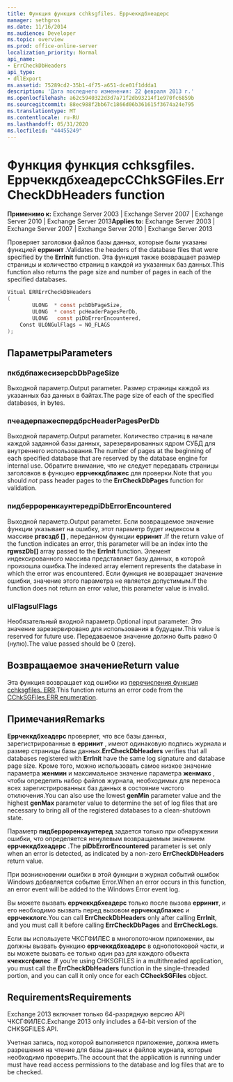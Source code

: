 ```yaml
---
title: Функция функция cchksgfiles. Еррчеккдбхеадерс
manager: sethgros
ms.date: 11/16/2014
ms.audience: Developer
ms.topic: overview
ms.prod: office-online-server
localization_priority: Normal
api_name:
- ErrCheckDbHeaders
api_type:
- dllExport
ms.assetid: 75289cd2-35b1-4f75-a651-dce01f1ddda1
description: 'Дата последнего изменения: 22 февраля 2013 г.'
ms.openlocfilehash: a62c5940322d3d7a71f2db93214f1e970fc6859b
ms.sourcegitcommit: 88ec988f2bb67c1866d06b361615f3674a24e795
ms.translationtype: MT
ms.contentlocale: ru-RU
ms.lasthandoff: 05/31/2020
ms.locfileid: "44455249"
---
```

# <a name="cchksgfileserrcheckdbheaders-function"></a><span data-ttu-id="1870a-103">Функция функция cchksgfiles. Еррчеккдбхеадерс</span><span class="sxs-lookup"><span data-stu-id="1870a-103">CChkSGFiles.ErrCheckDbHeaders function</span></span>

<span data-ttu-id="1870a-104">**Применимо к:** Exchange Server 2003 | Exchange Server 2007 | Exchange Server 2010 | Exchange Server 2013</span><span class="sxs-lookup"><span data-stu-id="1870a-104">**Applies to:** Exchange Server 2003 | Exchange Server 2007 | Exchange Server 2010 | Exchange Server 2013</span></span> 
  
<span data-ttu-id="1870a-105">Проверяет заголовки файлов базы данных, которые были указаны функцией **ерринит** .</span><span class="sxs-lookup"><span data-stu-id="1870a-105">Validates the headers of the database files that were specified by the **ErrInit** function.</span></span> <span data-ttu-id="1870a-106">Эта функция также возвращает размер страницы и количество страниц в каждой из указанных баз данных.</span><span class="sxs-lookup"><span data-stu-id="1870a-106">This function also returns the page size and number of pages in each of the specified databases.</span></span> 
  
```cs
Vitual ERRErrCheckDbHeaders  
(
        ULONG  * const pcbDbPageSize,
        ULONG  * const pcHeaderPagesPerDb,
        ULONG   const piDbErrorEncountered,
    Const ULONGulFlags = NO_FLAGS
);

```

## <a name="parameters"></a><span data-ttu-id="1870a-107">Параметры</span><span class="sxs-lookup"><span data-stu-id="1870a-107">Parameters</span></span>

### <a name="pcbdbpagesize"></a><span data-ttu-id="1870a-108">пкбдбпажесизе</span><span class="sxs-lookup"><span data-stu-id="1870a-108">pcbDbPageSize</span></span> 
  
<span data-ttu-id="1870a-109">Выходной параметр.</span><span class="sxs-lookup"><span data-stu-id="1870a-109">Output parameter.</span></span> <span data-ttu-id="1870a-110">Размер страницы каждой из указанных баз данных в байтах.</span><span class="sxs-lookup"><span data-stu-id="1870a-110">The page size of each of the specified databases, in bytes.</span></span>
    
### <a name="pcheaderpagesperdb"></a><span data-ttu-id="1870a-111">пчеадерпажеспердб</span><span class="sxs-lookup"><span data-stu-id="1870a-111">pcHeaderPagesPerDb</span></span> 
  
<span data-ttu-id="1870a-112">Выходной параметр.</span><span class="sxs-lookup"><span data-stu-id="1870a-112">Output parameter.</span></span> <span data-ttu-id="1870a-113">Количество страниц в начале каждой заданной базы данных, зарезервированных ядром СУБД для внутреннего использования.</span><span class="sxs-lookup"><span data-stu-id="1870a-113">The number of pages at the beginning of each specified database that are reserved by the database engine for internal use.</span></span> <span data-ttu-id="1870a-114">Обратите внимание, что *не* следует передавать страницы заголовков в функцию **еррчеккдбпажес** для проверки.</span><span class="sxs-lookup"><span data-stu-id="1870a-114">Note that you should *not* pass header pages to the **ErrCheckDbPages** function for validation.</span></span> 
    
### <a name="pidberrorencountered"></a><span data-ttu-id="1870a-115">пидберроренкаунтеред</span><span class="sxs-lookup"><span data-stu-id="1870a-115">piDbErrorEncountered</span></span>
  
<span data-ttu-id="1870a-116">Выходной параметр.</span><span class="sxs-lookup"><span data-stu-id="1870a-116">Output parameter.</span></span> <span data-ttu-id="1870a-117">Если возвращаемое значение функции указывает на ошибку, этот параметр будет индексом в массиве **ргвсздб []** , переданном функции **ерринит** .</span><span class="sxs-lookup"><span data-stu-id="1870a-117">If the return value of the function indicates an error, this parameter will be an index into the **rgwszDb[]** array passed to the **ErrInit** function.</span></span> <span data-ttu-id="1870a-118">Элемент индексированного массива представляет базу данных, в которой произошла ошибка.</span><span class="sxs-lookup"><span data-stu-id="1870a-118">The indexed array element represents the database in which the error was encountered.</span></span> <span data-ttu-id="1870a-119">Если функция не возвращает значение ошибки, значение этого параметра не является допустимым.</span><span class="sxs-lookup"><span data-stu-id="1870a-119">If the function does not return an error value, this parameter value is invalid.</span></span> 
    
### <a name="ulflags"></a><span data-ttu-id="1870a-120">ulFlags</span><span class="sxs-lookup"><span data-stu-id="1870a-120">ulFlags</span></span> 
  
<span data-ttu-id="1870a-121">Необязательный входной параметр.</span><span class="sxs-lookup"><span data-stu-id="1870a-121">Optional input parameter.</span></span> <span data-ttu-id="1870a-122">Это значение зарезервировано для использования в будущем.</span><span class="sxs-lookup"><span data-stu-id="1870a-122">This value is reserved for future use.</span></span> <span data-ttu-id="1870a-123">Передаваемое значение должно быть равно 0 (нулю).</span><span class="sxs-lookup"><span data-stu-id="1870a-123">The value passed should be 0 (zero).</span></span>
    
## <a name="return-value"></a><span data-ttu-id="1870a-124">Возвращаемое значение</span><span class="sxs-lookup"><span data-stu-id="1870a-124">Return value</span></span>

<span data-ttu-id="1870a-125">Эта функция возвращает код ошибки из [перечисления функция cchksgfiles. ERR](cchksgfiles-err-enumeration.md).</span><span class="sxs-lookup"><span data-stu-id="1870a-125">This function returns an error code from the [CChkSGFiles.ERR enumeration](cchksgfiles-err-enumeration.md).</span></span>
  
## <a name="remarks"></a><span data-ttu-id="1870a-126">Примечания</span><span class="sxs-lookup"><span data-stu-id="1870a-126">Remarks</span></span>

<span data-ttu-id="1870a-127">**Еррчеккдбхеадерс** проверяет, что все базы данных, зарегистрированные в **ерринит** , имеют одинаковую подпись журнала и размер страницы базы данных.</span><span class="sxs-lookup"><span data-stu-id="1870a-127">**ErrCheckDbHeaders** verifies that all databases registered with **ErrInit** have the same log signature and database page size.</span></span> <span data-ttu-id="1870a-128">Кроме того, можно использовать самое низкое значение параметра **женмин** и максимальное значение параметра **женмакс** , чтобы определить набор файлов журнала, необходимых для переноса всех зарегистрированных баз данных в состояние чистого отключения.</span><span class="sxs-lookup"><span data-stu-id="1870a-128">You can also use the lowest **genMin** parameter value and the highest **genMax** parameter value to determine the set of log files that are necessary to bring all of the registered databases to a clean-shutdown state.</span></span> 
  
<span data-ttu-id="1870a-129">Параметр **пидберроренкаунтеред** задается только при обнаружении ошибки, что определяется ненулевым возвращаемым значением **еррчеккдбхеадерс** .</span><span class="sxs-lookup"><span data-stu-id="1870a-129">The **piDbErrorEncountered** parameter is set only when an error is detected, as indicated by a non-zero **ErrCheckDbHeaders** return value.</span></span> 
  
<span data-ttu-id="1870a-130">При возникновении ошибки в этой функции в журнал событий ошибок Windows добавляется событие Error.</span><span class="sxs-lookup"><span data-stu-id="1870a-130">When an error occurs in this function, an error event will be added to the Windows Error event log.</span></span>
  
<span data-ttu-id="1870a-131">Вы можете вызвать **еррчеккдбхеадерс** только после вызова **ерринит**, и его необходимо вызвать перед вызовом **еррчеккдбпажес** и **еррчекклогс**.</span><span class="sxs-lookup"><span data-stu-id="1870a-131">You can call **ErrCheckDbHeaders** only after calling **ErrInit**, and you must call it before calling **ErrCheckDbPages** and **ErrCheckLogs**.</span></span>
  
<span data-ttu-id="1870a-132">Если вы используете ЧКСГФИЛЕС в многопоточном приложении, вы должны вызвать функцию **еррчеккдбхеадерс** в однопотоковой части, и вы можете вызвать ее только один раз для каждого объекта **кчекксгфилес** .</span><span class="sxs-lookup"><span data-stu-id="1870a-132">If you're using CHKSGFILES in a multithreaded application, you must call the **ErrCheckDbHeaders** function in the single-threaded portion, and you can call it only once for each **CCheckSGFiles** object.</span></span> 
  
## <a name="requirements"></a><span data-ttu-id="1870a-133">Requirements</span><span class="sxs-lookup"><span data-stu-id="1870a-133">Requirements</span></span>

<span data-ttu-id="1870a-134">Exchange 2013 включает только 64-разрядную версию API ЧКСГФИЛЕС.</span><span class="sxs-lookup"><span data-stu-id="1870a-134">Exchange 2013 only includes a 64-bit version of the CHKSGFILES API.</span></span>
  
<span data-ttu-id="1870a-135">Учетная запись, под которой выполняется приложение, должна иметь разрешения на чтение для базы данных и файлов журнала, которые необходимо проверить.</span><span class="sxs-lookup"><span data-stu-id="1870a-135">The account that the application is running under must have read access permissions to the database and log files that are to be checked.</span></span>
  

